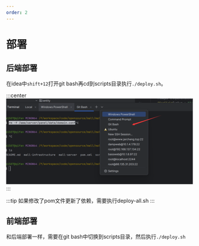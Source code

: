```yaml
---
order: 2
---
```

# 部署

## 后端部署

在idea中`shift+12`打开git bash再cd到scripts目录执行`./deploy.sh`。

:::center
![图1 打开git bash](img_6.png)
:::

:::tip
如果修改了pom文件更新了依赖，需要执行deploy-all.sh
:::

## 前端部署

和后端部署一样，需要在git bash中切换到scripts目录，然后执行`./deploy.sh`
